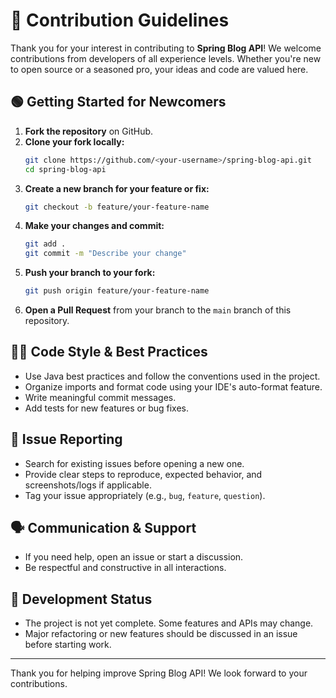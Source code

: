 # 🤝 Contribution Guidelines

Thank you for your interest in contributing to **Spring Blog API**! We welcome contributions from developers of all experience levels. Whether you're new to open source or a seasoned pro, your ideas and code are valued here.

## 🟢 Getting Started for Newcomers
1. **Fork the repository** on GitHub.
2. **Clone your fork locally:**
   ```bash
   git clone https://github.com/<your-username>/spring-blog-api.git
   cd spring-blog-api
   ```
3. **Create a new branch for your feature or fix:**
   ```bash
   git checkout -b feature/your-feature-name
   ```
4. **Make your changes and commit:**
   ```bash
   git add .
   git commit -m "Describe your change"
   ```
5. **Push your branch to your fork:**
   ```bash
   git push origin feature/your-feature-name
   ```
6. **Open a Pull Request** from your branch to the `main` branch of this repository.

## 🧑‍💻 Code Style & Best Practices
- Use Java best practices and follow the conventions used in the project.
- Organize imports and format code using your IDE's auto-format feature.
- Write meaningful commit messages.
- Add tests for new features or bug fixes.

## 🐞 Issue Reporting
- Search for existing issues before opening a new one.
- Provide clear steps to reproduce, expected behavior, and screenshots/logs if applicable.
- Tag your issue appropriately (e.g., `bug`, `feature`, `question`).

## 🗣️ Communication & Support
- If you need help, open an issue or start a discussion.
- Be respectful and constructive in all interactions.

## 🚧 Development Status
- The project is not yet complete. Some features and APIs may change.
- Major refactoring or new features should be discussed in an issue before starting work.

---
Thank you for helping improve Spring Blog API! We look forward to your contributions.
